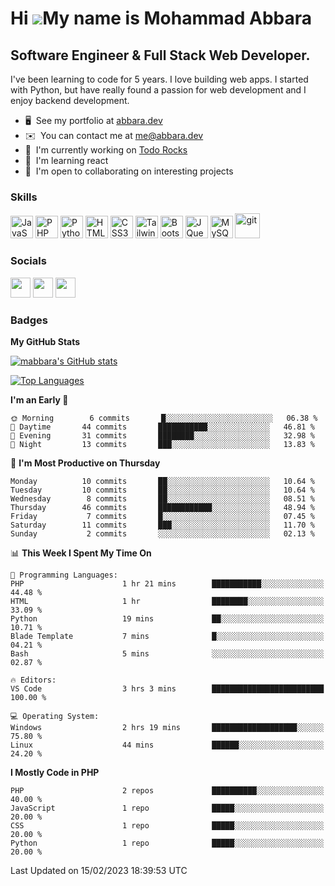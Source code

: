 Hi ![](https://user-images.githubusercontent.com/18350557/176309783-0785949b-9127-417c-8b55-ab5a4333674e.gif)My name is Mohammad Abbara
=======================================================================================================================================

Software Engineer & Full Stack Web Developer.
--------------------------------------------

I've been learning to code for 5 years. I love building web apps. I started with Python, but have really found a passion for web development and I enjoy backend development.

* 🖥️  See my portfolio at [abbara.dev](http://abbara.dev)
* ✉️  You can contact me at [me@abbara.dev](mailto:me@abbara.dev)
* 🚀  I'm currently working on [Todo Rocks](http://todo.rocks)
* 🧠  I'm learning react
* 🤝  I'm open to collaborating on interesting projects

### Skills

<p align="left">
<a href="https://developer.mozilla.org/en-US/docs/Web/JavaScript" target="_blank" rel="noreferrer"><img src="https://raw.githubusercontent.com/danielcranney/readme-generator/main/public/icons/skills/javascript-colored.svg" width="36" height="36" alt="JavaScript" /></a>
<a href="https://www.php.net/" target="_blank" rel="noreferrer"><img src="https://raw.githubusercontent.com/danielcranney/readme-generator/main/public/icons/skills/php-colored.svg" width="36" height="36" alt="PHP" /></a>
<a href="https://www.python.org/" target="_blank" rel="noreferrer"><img src="https://raw.githubusercontent.com/danielcranney/readme-generator/main/public/icons/skills/python-colored.svg" width="36" height="36" alt="Python" /></a>
<a href="https://developer.mozilla.org/en-US/docs/Glossary/HTML5" target="_blank" rel="noreferrer"><img src="https://raw.githubusercontent.com/danielcranney/readme-generator/main/public/icons/skills/html5-colored.svg" width="36" height="36" alt="HTML5" /></a>
<a href="https://www.w3.org/TR/CSS/#css" target="_blank" rel="noreferrer"><img src="https://raw.githubusercontent.com/danielcranney/readme-generator/main/public/icons/skills/css3-colored.svg" width="36" height="36" alt="CSS3" /></a>
<a href="https://tailwindcss.com/" target="_blank" rel="noreferrer"><img src="https://raw.githubusercontent.com/danielcranney/readme-generator/main/public/icons/skills/tailwindcss-colored.svg" width="36" height="36" alt="TailwindCSS" /></a>
<a href="https://getbootstrap.com/" target="_blank" rel="noreferrer"><img src="https://raw.githubusercontent.com/danielcranney/readme-generator/main/public/icons/skills/bootstrap-colored.svg" width="36" height="36" alt="Bootstrap" /></a>
<a href="https://jquery.com/" target="_blank" rel="noreferrer"><img src="https://raw.githubusercontent.com/danielcranney/readme-generator/main/public/icons/skills/jquery-colored.svg" width="36" height="36" alt="JQuery" /></a>
<a href="https://www.mysql.com/" target="_blank" rel="noreferrer"><img src="https://raw.githubusercontent.com/danielcranney/readme-generator/main/public/icons/skills/mysql-colored.svg" width="36" height="36" alt="MySQL" /></a>
<a href="https://git-scm.com/" target="_blank"> <img src="https://www.vectorlogo.zone/logos/git-scm/git-scm-icon.svg" alt="git" width="40" height="40"/> </a>
</p>


### Socials

<p align="left"> <a href="https://discord.com/users/MAbbara#0001" target="_blank" rel="noreferrer"><img src="https://raw.githubusercontent.com/danielcranney/readme-generator/main/public/icons/socials/discord.svg" width="32" height="32" /></a> <a href="https://www.github.com/mabbara" target="_blank" rel="noreferrer"><img src="https://raw.githubusercontent.com/danielcranney/readme-generator/main/public/icons/socials/github.svg" width="32" height="32" /></a> <a href="http://www.instagram.com/MA_Abbara" target="_blank" rel="noreferrer"><img src="https://raw.githubusercontent.com/danielcranney/readme-generator/main/public/icons/socials/instagram.svg" width="32" height="32" /></a></p>

### Badges

<b>My GitHub Stats</b>

<a href="http://www.github.com/mabbara"><img src="https://github-readme-stats.vercel.app/api?username=mabbara&show_icons=true&hide=&count_private=true&title_color=0891b2&text_color=ffffff&icon_color=0891b2&bg_color=1c1917&hide_border=true&show_icons=true" alt="mabbara's GitHub stats" /></a>

<a href="https://github.com/mabbara" align="left"><img src="https://github-readme-stats.vercel.app/api/top-langs/?username=mabbara&langs_count=10&title_color=0891b2&text_color=ffffff&icon_color=0891b2&bg_color=1c1917&hide_border=true&locale=en&custom_title=Top%20Languages" alt="Top Languages" /></a>


<!--START_SECTION:waka-->
**I'm an Early 🐤** 

```text
🌞 Morning        6 commits       █░░░░░░░░░░░░░░░░░░░░░░░░   06.38 % 
🌆 Daytime       44 commits       ███████████░░░░░░░░░░░░░░   46.81 % 
🌃 Evening       31 commits       ████████░░░░░░░░░░░░░░░░░   32.98 % 
🌙 Night         13 commits       ███░░░░░░░░░░░░░░░░░░░░░░   13.83 % 

```
📅 **I'm Most Productive on Thursday** 

```text
Monday          10 commits       ██░░░░░░░░░░░░░░░░░░░░░░░   10.64 % 
Tuesday         10 commits       ██░░░░░░░░░░░░░░░░░░░░░░░   10.64 % 
Wednesday        8 commits       ██░░░░░░░░░░░░░░░░░░░░░░░   08.51 % 
Thursday        46 commits       ████████████░░░░░░░░░░░░░   48.94 % 
Friday           7 commits       █░░░░░░░░░░░░░░░░░░░░░░░░   07.45 % 
Saturday        11 commits       ███░░░░░░░░░░░░░░░░░░░░░░   11.70 % 
Sunday           2 commits       ░░░░░░░░░░░░░░░░░░░░░░░░░   02.13 % 

```


📊 **This Week I Spent My Time On** 

```text
💬 Programming Languages: 
PHP                      1 hr 21 mins        ███████████░░░░░░░░░░░░░░   44.48 % 
HTML                     1 hr                ████████░░░░░░░░░░░░░░░░░   33.09 % 
Python                   19 mins             ██░░░░░░░░░░░░░░░░░░░░░░░   10.71 % 
Blade Template           7 mins              █░░░░░░░░░░░░░░░░░░░░░░░░   04.21 % 
Bash                     5 mins              ░░░░░░░░░░░░░░░░░░░░░░░░░   02.87 % 

🔥 Editors: 
VS Code                  3 hrs 3 mins        █████████████████████████   100.00 % 

💻 Operating System: 
Windows                  2 hrs 19 mins       ███████████████████░░░░░░   75.80 % 
Linux                    44 mins             ██████░░░░░░░░░░░░░░░░░░░   24.20 % 

```

**I Mostly Code in PHP** 

```text
PHP                      2 repos             ██████████░░░░░░░░░░░░░░░   40.00 % 
JavaScript               1 repo              █████░░░░░░░░░░░░░░░░░░░░   20.00 % 
CSS                      1 repo              █████░░░░░░░░░░░░░░░░░░░░   20.00 % 
Python                   1 repo              █████░░░░░░░░░░░░░░░░░░░░   20.00 % 

```



 Last Updated on 15/02/2023 18:39:53 UTC
<!--END_SECTION:waka-->